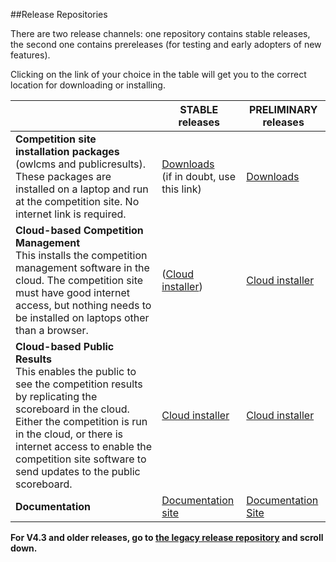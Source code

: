 ##Release Repositories

There are two release channels: one repository contains stable releases, the second one contains prereleases (for testing and early adopters of new features).

Clicking on the link of your choice in the table will get you to the correct location for downloading or installing.

|                                                              | STABLE releases                                              | PRELIMINARY releases                                         |
| :----------------------------------------------------------- | ------------------------------------------------------------ | ------------------------------------------------------------ |
| **Competition site installation packages** (owlcms and publicresults).<br />These packages are installed on a laptop and run at the competition site. No internet link is required. | [Downloads](https://github.com/owlcms/owlcms4/releases)<br />(if in doubt, use this link) | [Downloads](https://github.com/jflamy-dev/owlcms4-prerelease/releases) |
| **Cloud-based Competition Management**<br />This installs the competition management software in the cloud. The competition site must have good internet access, but nothing needs to be installed on laptops other than a browser. | ([Cloud installer](https://github.com/owlcms/owlcms4-heroku/blob/master/README.md)) | [Cloud installer](https://github.com/jflamy-dev/owlcms4-heroku-prerelease/blob/master/README.md) |
| **Cloud-based Public Results**<br />This enables the public to see the competition results by replicating the scoreboard in the cloud.  Either the competition is run in the cloud, or there is internet access to enable the competition site software to send updates to the public scoreboard. | [Cloud installer](https://github.com/owlcms/publicresults-heroku/blob/master/README.md) | [Cloud installer](https://github.com/jflamy-dev/publicresults-heroku-prerelease/blob/master/README.md) |
| **Documentation**                                            | [Documentation site](https://owlcms.github.io/owlcms4/#/index) | [Documentation Site](https://jflamy-dev.github.io/owlcms4-prerelease/#/index) |

**For V4.3 and older releases, go to [the legacy release repository](https://github.com/jflamy/owlcms4/releases) and scroll down.**
